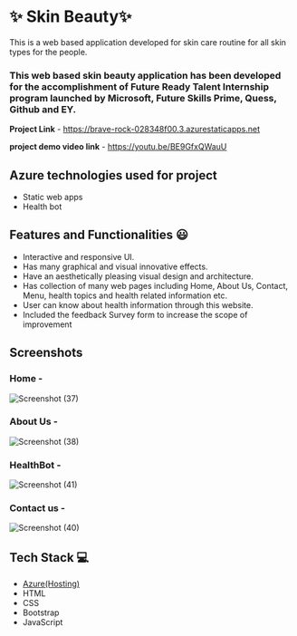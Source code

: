 # ✨ Skin Beauty✨

This is a web based application developed for skin care routine for all skin types for the people.

### This web based skin beauty application has been developed for the accomplishment of Future Ready Talent Internship program launched by Microsoft, Future Skills Prime, Quess, Github and EY.


**Project Link** - https://brave-rock-028348f00.3.azurestaticapps.net

**project demo video link** - https://youtu.be/BE9GfxQWauU 

## Azure technologies used for project

- Static web apps
- Health bot

## Features and Functionalities 😃

- Interactive and responsive UI.
- Has many graphical and visual innovative effects.
- Have an aesthetically pleasing visual design and architecture.
- Has collection of many web pages including Home, About Us, Contact, Menu, health topics and health related information etc.
- User can know about health information through this website.
- Included the feedback Survey form to increase the scope of improvement 

## Screenshots


### Home -

 
![Screenshot (37)](https://github.com/20A31A0584/Project16/assets/109906464/6fe7bf8b-22de-491b-a4a0-fb61db82ecb9)



   

### About Us -



![Screenshot (38)](https://github.com/20A31A0584/Project16/assets/109906464/2f1be6df-e7d2-4026-8250-7d206a313203)


### HealthBot -


![Screenshot (41)](https://github.com/20A31A0584/Project16/assets/109906464/255fddd8-53fc-4f91-aa78-8deb926cc013)

### Contact us -


![Screenshot (40)](https://github.com/20A31A0584/Project16/assets/109906464/e4b5c95c-8dbb-42cc-a8e3-61f6ac675758)

## Tech Stack 💻

- [Azure(Hosting)](https://brave-rock-028348f00.3.azurestaticapps.net)
- HTML
- CSS
- Bootstrap
- JavaScript

